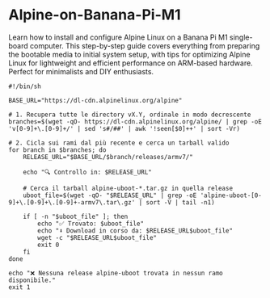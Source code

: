 # Alpine-on-Banana-Pi-M1
Learn how to install and configure Alpine Linux on a Banana Pi M1 single-board computer. This step-by-step guide covers everything from preparing the bootable media to initial system setup, with tips for optimizing Alpine Linux for lightweight and efficient performance on ARM-based hardware. Perfect for minimalists and DIY enthusiasts.
```
#!/bin/sh

BASE_URL="https://dl-cdn.alpinelinux.org/alpine"

# 1. Recupera tutte le directory vX.Y, ordinale in modo decrescente
branches=$(wget -qO- https://dl-cdn.alpinelinux.org/alpine/ | grep -oE 'v[0-9]+\.[0-9]+/' | sed 's#/##' | awk '!seen[$0]++' | sort -Vr)

# 2. Cicla sui rami dal più recente e cerca un tarball valido
for branch in $branches; do
    RELEASE_URL="$BASE_URL/$branch/releases/armv7/"

    echo "🔍 Controllo in: $RELEASE_URL"

    # Cerca il tarball alpine-uboot-*.tar.gz in quella release
    uboot_file=$(wget -qO- "$RELEASE_URL" | grep -oE 'alpine-uboot-[0-9]+\.[0-9]+\.[0-9]+-armv7\.tar\.gz' | sort -V | tail -n1)

    if [ -n "$uboot_file" ]; then
        echo "✅ Trovato: $uboot_file"
        echo "⬇️ Download in corso da: $RELEASE_URL$uboot_file"
        wget -c "$RELEASE_URL$uboot_file"
        exit 0
    fi
done

echo "❌ Nessuna release alpine-uboot trovata in nessun ramo disponibile."
exit 1
```
